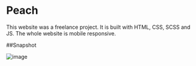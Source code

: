 # Peach

This website was a freelance project. It is built with HTML, CSS, SCSS and JS. The whole website is mobile responsive.

##Snapshot

![image](https://user-images.githubusercontent.com/70836668/171604230-2b2247bd-acbd-4d12-ac47-d5451c137aef.png)
